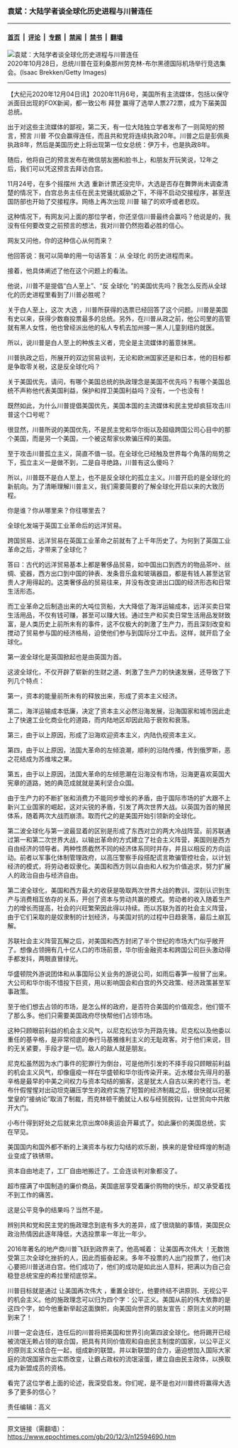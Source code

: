 ### 袁斌：大陆学者谈全球化历史进程与川普连任

---

#### [首页](../../../..?n12594690) &nbsp;|&nbsp; [评论](../../../../../epoch-comment?n12594690) &nbsp;|&nbsp; [专题](../../../../../epoch-special?n12594690) &nbsp;|&nbsp; [禁闻](../../../../../epoch-news?n12594690) &nbsp;|&nbsp; [禁书](../../../../../books?n12594690) &nbsp;|&nbsp; [翻墙](https://github.com/gfw-breaker/nogfw/blob/master/README.md?n12594690)


<div><img alt="袁斌：大陆学者谈全球化历史进程与川普连任" class="attachment-djy_600_400 size-djy_600_400 wp-post-image" src="https://i.epochtimes.com/assets/uploads/2020/10/GettyImages-1282737632-600x400.jpg"/>
<div class="caption">
 2020年10月28日，总统川普在亚利桑那州劳克林-布尔黑德国际机场举行竞选集会。(Isaac Brekken/Getty Images)
</div></div><hr/><div class="post_content" id="artbody" itemprop="articleBody">
 <!-- article content begin -->
 <p>
  【大纪元2020年12月04日讯】2020年11月6号，美国所有主流媒体，包括以保守派面目出现的FOX新闻，都一致公布
  <ok href="https://www.epochtimes.com/gb/tag/%E6%8B%9C%E7%99%BB.html">
   拜登
  </ok>
  赢得了选举人票272票，成为下届美国总统。
 </p>
 <p>
  出于对这些主流媒体的鄙视，第二天，有一位大陆独立学者发布了一则简短的预言，预言
  <ok href="https://www.epochtimes.com/gb/tag/%E5%B7%9D%E6%99%AE.html">
   川普
  </ok>
  不仅会赢得连任，而且共和党将连续执政20年。川普之后是彭佩奥执政8年，然后是美国历史上将出现第一位女总统：伊万卡，也是执政8年。
 </p>
 <p>
  随后，他将自己的预言发布在微信朋友圈和脸书上，和朋友开玩笑说，12年之后，我们可以凭这预言去拜访白宫。
 </p>
 <p>
  11月24号，在多个摇摆州
  <ok href="https://www.epochtimes.com/gb/tag/%E5%A4%A7%E9%80%89.html">
   大选
  </ok>
  重新计票还没完毕，大选是否存在舞弊尚未调查清楚的情况下，白宫总务主任在民主党骚扰威胁之下，不得不启动交接程序，甚至连国防部也开始了交接程序。网络上再次出现
  <ok href="https://www.epochtimes.com/gb/tag/%E5%B7%9D%E6%99%AE.html">
   川普
  </ok>
  输了的欢呼或者悲叹。
 </p>
 <p>
  这种情况下，有网友问上面的那位学者，你还坚信川普最终会赢吗？他说是的，我没有任何要改变之前预言的想法，我对川普仍然抱着必胜的信心。
 </p>
 <p>
  网友又问他，你的这种信心从何而来？
 </p>
 <p>
  他回答说：我可以简单的用一句话答复：从
  <ok href="https://www.epochtimes.com/gb/tag/%E5%85%A8%E7%90%83%E5%8C%96.html">
   全球化
  </ok>
  的历史进程而来。
 </p>
 <p>
  接着，他具体阐述了他在这个问题上的看法。
 </p>
 <p>
  他说，川普不是提倡“白人至上”、“反
  <ok href="https://www.epochtimes.com/gb/tag/%E5%85%A8%E7%90%83%E5%8C%96.html">
   全球化
  </ok>
  ”的美国优先吗？我怎么反而从全球化的历史进程里看到了川普必胜呢？
 </p>
 <p>
  关于白人至上，这次
  <ok href="https://www.epochtimes.com/gb/tag/%E5%A4%A7%E9%80%89.html">
   大选
  </ok>
  ，川普所获得的选票已经回答了这个问题。川普是美国有史以来，获得少数裔投票最多的总统。另外，在川普从政之前，他公司里的高管就有黑人女性，他也曾经派出他的私人专机去加州接一黑人儿童到纽约就医。
 </p>
 <p>
  所以，说川普是白人至上的种族主义者，完全是主流媒体的蓄意抹黑。
 </p>
 <p>
  川普执政之后，所展开的双边贸易谈判，无论和欧洲国家还是和日本，他的目标都是争取零关税，这是反全球化吗？
 </p>
 <p>
  关于美国优先，请问，有哪个美国总统的执政理念是美国不优先吗？有哪个美国总统不声称他代表美国利益，保护和捍卫美国利益吗？没有，一个也没有！
 </p>
 <p>
  既然如此，为什么川普提倡美国优先，美国本国的主流媒体和民主党却疯狂攻击川普这个口号呢？
 </p>
 <p>
  很显然，川普所说的美国优先，不是民主党和华尔街以及超级跨国公司心目中的那个美国，而是另一个美国，一个被这帮家伙欺骗压榨的美国。
 </p>
 <p>
  至于攻击川普孤立主义，简直不值一驳。在全球化已经触及世界每个角落的局势之下，孤立主义一是做不到，二是自寻绝路，川普有这么傻吗？
 </p>
 <p>
  所以，川普既不是白人至上，也不是反全球化的孤立主义。川普开启的是全球化的新航向。为了清晰理解川普主义，我们需要简要的了解全球化开启以来的大致历程。
 </p>
 <p>
  你是谁？你从哪里来？你往哪里去？
 </p>
 <p>
  全球化发端于英国工业革命后的远洋贸易。
 </p>
 <p>
  跨国贸易、远洋贸易在英国工业革命之前就有了上千年历史了。为何到了英国工业革命之后，才带来了全球化？
 </p>
 <p>
  答曰：古代的远洋贸易基本上都是奢侈品贸易，如中国出口到西方的物品茶叶、丝绸、瓷器，西方出口到中国的钟表、发条音乐盒和玻璃器皿，都是有钱人甚至达官贵人才用得起的。这类奢侈品的贸易往来，并没有改变进出口国的经济形态和日常生活形态。
 </p>
 <p>
  而工业革命之后制造出来的大吨位货船，大大降低了海洋运输成本，远洋买卖日常生活用品，不仅有钱可赚，甚至可以赚大钱。通过生产和买卖日常生活用品发财致富，是人类历史上前所未有的事件，这不仅极大的刺激了生产力，而且深刻改变和搅动了贸易参与国的经济格局，迫使他们参与到国际分工中去。这样，就开启了全球化。
 </p>
 <p>
  第一波全球化是英国掀起也是由英国为首。
 </p>
 <p>
  这波全球化，不仅开辟了崭新的生财之道、刺激了生产力的快速发展，还导致了下列几个特点：
 </p>
 <p>
  第一，资本的能量前所未有的释放出来，形成了资本主义经济。
 </p>
 <p>
  第二，海洋运输成本低廉，决定了资本主义必然沿海发展，沿海国家和城市因此走上了快速工业化商业化的道路，而内陆地区却因此陷于衰败和衰落。
 </p>
 <p>
  第三，由于以上原因，形成了沿海欢迎资本主义，内陆仇视资本主义。
 </p>
 <p>
  第四，由于以上原因，法国大革命的左倾浪潮，顺利的沿陆传播，传到俄罗斯，恶之花结成为苏维埃之果。
 </p>
 <p>
  第五，由于以上原因，法国大革命的左倾思潮在沿海没有市场，沿海更喜欢英国大宪章的道路，她的典范成就就是美利坚合众国。
 </p>
 <p>
  由于生产力的不断扩张和消费力不能同步增长的矛盾，由于国际市场的扩大跟不上新兴工业国家的崛起，这对尖锐的矛盾，引发了两次世界大战。以英国为首的殖民体系，随着两次大战而崩溃。取而代之的是美国开始引领新的全球化。
 </p>
 <p>
  第二波全球化与第一波最显着的区别是形成了东西对立的两大冷战阵营。前苏联通过第一和第二次世界大战，以输出革命的方式建立了社会主义阵营，美国则是西方自由经济的领导者。两种性质截然不同的经济体系同时并存，并且以相反的方向运动。前者以军事化体制管理政府，以高压警察手段搭配谎言欺骗管控社会，以计划经济的模式，将劳动者奴隶化。美国和西方则以自由和人权为价值追求，努力扩展人的政治自由与经济自由。
 </p>
 <p>
  第二波全球化，美国和西方最大的收获是吸取两次世界大战的教训，深刻认识到生产与消费相互依存的关系，开创了资本与劳动共赢的模式。劳动者的收入随着生产力的增长而提高，社会的兴旺繁荣因此得以持续。而以苏联为首的社会主义阵营，由于它们采取的是奴隶制的计划经济，与美国对抗的过程中日趋衰落，最后土崩瓦解。
 </p>
 <p>
  苏联社会主义阵营瓦解之后，对美国和西方封闭了半个世纪的市场大门似乎敞开了。想像占领拥有几十亿人口的市场前景，华尔街金融资本和跨国公司巨头激动得手都发抖，两眼直冒绿光。
 </p>
 <p>
  华盛顿院外游说团体和从事国际公关业务的游说公司，如雨后春笋一般冒了出来。大公司和华尔街不惜投下巨资，用以影响国会和白宫的外交政策、经济政策甚至军事政策。
 </p>
 <p>
  至于他们想去占领的市场，是怎么样的政府，是否符合美国的价值观念，他们管不了那么多。他们只需要美国政府尽快帮他们占领市场。
 </p>
 <p>
  这种只顾眼前利益的机会主义风气，以尼克松访华为开路先锋。尼克松以及他委以重任的基辛格，是非常彻底的奉行马基雅维利主义的无耻政客。对于他们来说，目的无关紧要，手段才是一切。敌人的敌人就是朋友。
 </p>
 <p>
  尼克松虽然因为水门事件的犯罪行为倒台，可是他所引发的不择手段只顾眼前利益的机会主义风气，却像瘟疫一样在华盛顿和华尔街传染开来。近水楼台先得月的基辛格是最早的中美之间权力与资本勾结的掮客，这是犹太人自古以来的老行当。老布什假惺惺对出动坦克碾压学生的政府实施了短暂的经济制裁之后，很快就以冠冕堂皇的“接纳论”取消了制裁，而克林顿干脆就让人权与经贸脱钩，让世贸向中共敞开大门。
 </p>
 <p>
  小布什得到好处之后就来北京出席08奥运会开幕式了。如此廉价的美国总统，实在罕见。
 </p>
 <p>
  美国国内和国外都不断的上演资本与权力勾结的欢乐剧，换来的是曾经辉煌的制造业变成了铁锈带。
 </p>
 <p>
  资本自由地走了，工厂自由地搬迁了。工会连谈判对象都没了。
 </p>
 <p>
  超市摆满了中国制造的廉价商品，美国底层享受着廉价购物的快乐，却又承受着找不到工作的痛苦。
 </p>
 <p>
  这是公平竞争的结果吗？当然不是。
 </p>
 <p>
  辨别共和党和民主党的施政理念到底有多大的差异，成了很烧脑的事情，美国民众政治热情因此逐年降低，大选投票率一年比一年少。
 </p>
 <p>
  2016年著名的地产商川普飞跃到政界来了。他高喊着：
  <ok href="https://www.epochtimes.com/gb/tag/%E8%AE%A9%E7%BE%8E%E5%9B%BD%E5%86%8D%E6%AC%A1%E4%BC%9F%E5%A4%A7.html">
   让美国再次伟大
  </ok>
  ！无数饱受第三次全球化挫折的人，因此而振奋起来。多年不投票的人出门投票了，他们决心要把川普送进白宫。他们成功了，他们的成功是如此出人意料，把满以为自己会稳登总统宝座的希拉里彻底惊呆。
 </p>
 <p>
  川普目标就是通过
  <ok href="https://www.epochtimes.com/gb/tag/%E8%AE%A9%E7%BE%8E%E5%9B%BD%E5%86%8D%E6%AC%A1%E4%BC%9F%E5%A4%A7.html">
   让美国再次伟大
  </ok>
  ，重置全球化，他要终结不讲原则、无视公平的机会主义。他的施政理念可以归为四个字：公平正义。美国从前的伟大依靠的是这四个字，如今他重新举起这面旗帜，向美国向世界的朋友宣告：原则主义的时期到来了！
 </p>
 <p>
  川普一定会连任，连任后的川普将把美国和世界引向第四波全球化。他将踢开已经被流氓无赖占领的联合国，把具有共同价值观和自由民主制度的国家，以公平正义的原则主义结合在一起，组成新的联盟。并以新联盟的合力，逼迫想加入国际大家庭的流氓国家作出实质改变，让霸占政权的流氓滚蛋，建立自由民主政体，以换取成为新盟成员的资格。
 </p>
 <p>
  看完了这位学者上面的论述，我深受启发。你们呢，是不是也对川普终将赢得大选多了更多的信心？
 </p>
 <p>
  责任编辑：高义
 </p>
 <!-- article content end -->
 <div id="below_article_ad">
 </div>
</div>


---

原文链接（需翻墙）：https://www.epochtimes.com/gb/20/12/3/n12594690.htm